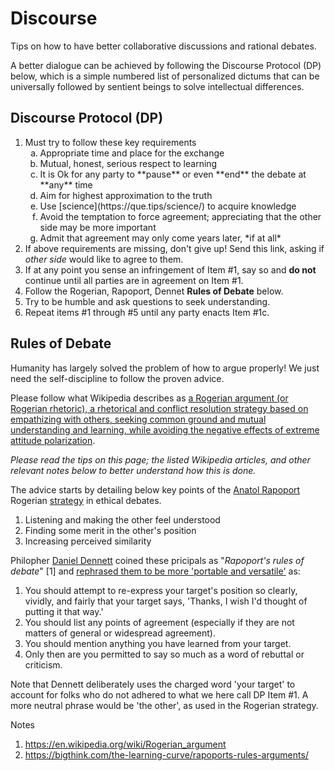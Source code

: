 # Discourse
Tips on how to have better collaborative discussions and rational debates.

A better dialogue can be achieved by following the Discourse Protocol (DP) below, which is a simple numbered list of personalized dictums that can be universally followed by sentient beings to solve intellectual differences. 

## Discourse Protocol (DP)
  1. Must try to follow these key requirements
     <ol style="list-style-type: lower-latin">
     <li>Appropriate time and place for the exchange</li>
     <li>Mutual, honest, serious respect to learning</li>
     <li>It is Ok for any party to **pause** or even **end** the debate at **any** time</li>
     <li>Aim for highest approximation to the truth</li>
     <li>Use [science](https://que.tips/science/) to acquire knowledge</li>
     <li>Avoid the temptation to force agreement; appreciating that the other side may be more important</li>
     <li>Admit that agreement may only come years later, *if at all*</li>       
     </ol>
  2. If above requirements are missing, don't give up! Send this link, asking if *other side* would like to agree to them.
  3. If at any point you sense an infringement of Item #1, say so and **do not** continue until all parties are in agreement on Item #1.
  4. Follow the Rogerian, Rapoport, Dennet **Rules of Debate** below.
  5. Try to be humble and ask questions to seek understanding.
  6. Repeat items #1 through #5 until any party enacts Item #1c.

## Rules of Debate
Humanity has largely solved the problem of how to argue properly! We just need the self-discipline to follow the proven advice.

Please follow what Wikipedia describes as [a Rogerian argument (or Rogerian rhetoric), a rhetorical and conflict resolution strategy based on empathizing with others, seeking common ground and mutual understanding and learning, while avoiding the negative effects of extreme attitude polarization](https://en.wikipedia.org/wiki/Rogerian_argument).

*Please read the tips on this page; the listed Wikipedia articles, and other relevant notes below to better understand how this is done.*

The advice starts by detailing below key points of the [Anatol Rapoport](https://en.wikipedia.org/wiki/Anatol_Rapoport) Rogerian [strategy](https://en.wikipedia.org/wiki/Rogerian_argument#Rapoport's_rules) in ethical debates.
  1. Listening and making the other feel understood
  2. Finding some merit in the other's position
  3. Increasing perceived similarity

Philopher [Daniel Dennett](https://en.wikipedia.org/wiki/Daniel_Dennett) coined these pricipals as "*Rapoport's rules of debate*" [1] and [rephrased them to be more 'portable and versatile'](https://en.wikipedia.org/wiki/Rogerian_argument#Dennett's_version) as:
  1. You should attempt to re-express your target's position so clearly, vividly, and fairly that your target says, 'Thanks, I wish I'd thought of putting it that way.'
  2. You should list any points of agreement (especially if they are not matters of general or widespread agreement).
  3. You should mention anything you have learned from your target.
  4. Only then are you permitted to say so much as a word of rebuttal or criticism.

Note that Dennett deliberately uses the charged word 'your target' to account for folks who do not adhered to what we here call DP Item #1. A more neutral phrase would be 'the other', as used in the Rogerian strategy.

Notes
1. <https://en.wikipedia.org/wiki/Rogerian_argument>
2. <https://bigthink.com/the-learning-curve/rapoports-rules-arguments/>
